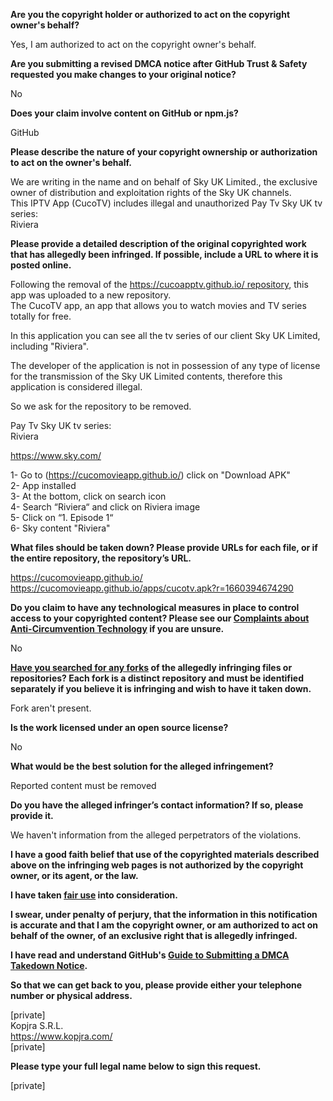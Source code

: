**Are you the copyright holder or authorized to act on the copyright owner's behalf?**

Yes, I am authorized to act on the copyright owner's behalf.

**Are you submitting a revised DMCA notice after GitHub Trust & Safety requested you make changes to your original notice?**

No

**Does your claim involve content on GitHub or npm.js?**

GitHub

**Please describe the nature of your copyright ownership or authorization to act on the owner's behalf.**

We are writing in the name and on behalf of Sky UK Limited., the exclusive owner of distribution and exploitation rights of the Sky UK channels.  
This IPTV App (CucoTV) includes illegal and unauthorized Pay Tv Sky UK tv series:  
Riviera

**Please provide a detailed description of the original copyrighted work that has allegedly been infringed. If possible, include a URL to where it is posted online.**

Following the removal of the [https://cucoapptv.github.io/ repository](https://cucoapptv.github.io/repository), this app was uploaded to a new repository.  
The CucoTV app, an app that allows you to watch movies and TV series totally for free.

In this application you can see all the tv series of our client Sky UK Limited, including "Riviera".

The developer of the application is not in possession of any type of license for the transmission of the Sky UK Limited contents, therefore this application is considered illegal.

So we ask for the repository to be removed.

Pay Tv Sky UK tv series:  
Riviera

https://www.sky.com/

1- Go to (https://cucomovieapp.github.io/) click on "Download APK"  
2- App installed  
3- At the bottom, click on search icon  
4- Search “Riviera“ and click on Riviera image  
5- Click on “1. Episode 1“  
6- Sky content "Riviera"  

**What files should be taken down? Please provide URLs for each file, or if the entire repository, the repository’s URL.**

https://cucomovieapp.github.io/  
https://cucomovieapp.github.io/apps/cucotv.apk?r=1660394674290

**Do you claim to have any technological measures in place to control access to your copyrighted content? Please see our <a href="https://docs.github.com/articles/guide-to-submitting-a-dmca-takedown-notice#complaints-about-anti-circumvention-technology">Complaints about Anti-Circumvention Technology</a> if you are unsure.**

No

**<a href="https://docs.github.com/articles/dmca-takedown-policy#b-what-about-forks-or-whats-a-fork">Have you searched for any forks</a> of the allegedly infringing files or repositories? Each fork is a distinct repository and must be identified separately if you believe it is infringing and wish to have it taken down.**

Fork aren't present.

**Is the work licensed under an open source license?**

No

**What would be the best solution for the alleged infringement?**

Reported content must be removed

**Do you have the alleged infringer’s contact information? If so, please provide it.**

We haven't information from the alleged perpetrators of the violations.

**I have a good faith belief that use of the copyrighted materials described above on the infringing web pages is not authorized by the copyright owner, or its agent, or the law.**

**I have taken <a href="https://www.lumendatabase.org/topics/22">fair use</a> into consideration.**

**I swear, under penalty of perjury, that the information in this notification is accurate and that I am the copyright owner, or am authorized to act on behalf of the owner, of an exclusive right that is allegedly infringed.**

**I have read and understand GitHub's <a href="https://docs.github.com/articles/guide-to-submitting-a-dmca-takedown-notice/">Guide to Submitting a DMCA Takedown Notice</a>.**

**So that we can get back to you, please provide either your telephone number or physical address.**

[private]  
Kopjra S.R.L.  
https://www.kopjra.com/  
[private]

**Please type your full legal name below to sign this request.**

[private]

